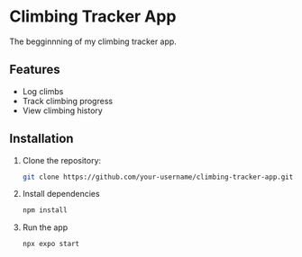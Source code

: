# Climbing Tracker App

The begginnning of my climbing tracker app.

## Features

- Log climbs
- Track climbing progress
- View climbing history

## Installation

1. Clone the repository:
   ```bash
   git clone https://github.com/your-username/climbing-tracker-app.git
2. Install dependencies
   ```bash
   npm install
3. Run the app
   ```bash
   npx expo start
